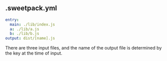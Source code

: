 ## .sweetpack.yml

```yaml
entry:
  main: ./lib/index.js
  a: ./lib/a.js
  b: ./lib/b.js
output: dist/[name].js
```

There are three input files, and the name of the output file is determined by the key at the time of input.
